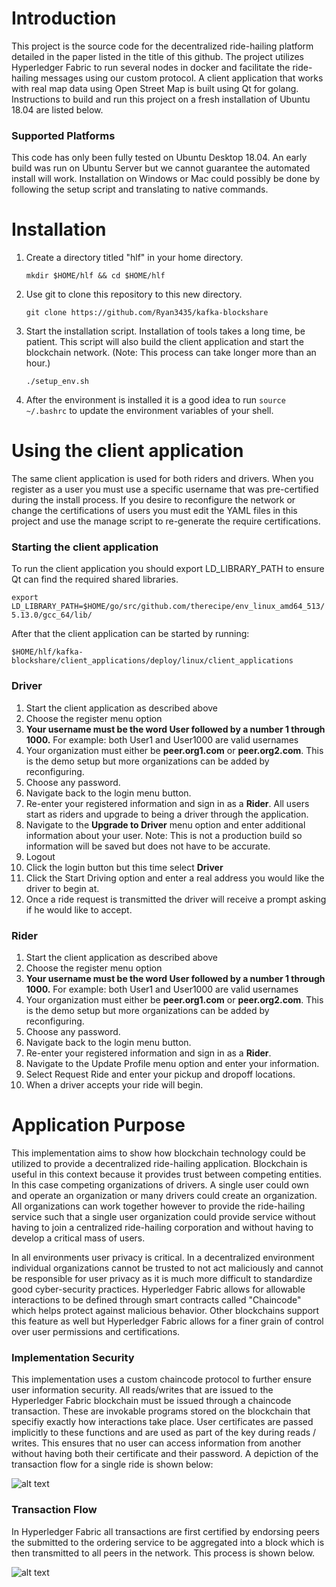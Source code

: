 # Introduction

This project is the source code for the decentralized ride-hailing platform detailed in the paper listed in the title of this github.  The project utilizes Hyperledger Fabric to run several nodes in docker and facilitate the ride-hailing messages using our custom protocol.  A client application that works with real map data using Open Street Map is built using Qt for golang.  Instructions to build and run this project on a fresh installation of Ubuntu 18.04 are listed below.



### Supported Platforms

This code has only been fully tested on Ubuntu Desktop 18.04.  An early build was run on Ubuntu Server but we cannot guarantee the automated install will work.  Installation on Windows or Mac could possibly be done by following the setup script and translating to native commands.





# Installation

1. Create a directory titled "hlf" in your home directory. 

   `mkdir $HOME/hlf && cd $HOME/hlf`

2. Use git to clone this repository to this new directory. 

   `git clone https://github.com/Ryan3435/kafka-blockshare`

3. Start the installation script. Installation of tools takes a long time, be patient. This script will also build the client application and start the blockchain network. (Note: This process can take longer more than an hour.)

   `./setup_env.sh`

4. After the environment is installed it is a good idea to run `source ~/.bashrc` to update the environment variables of your shell.



# Using the client application

The same client application is used for both riders and drivers.  When you register as a user you must use a specific username that was pre-certified during the install process.  If you desire to reconfigure the network or change the certifications of users you must edit the YAML files in this project and use the manage script to re-generate the require certifications.



### Starting the client application

To run the client application you should export LD_LIBRARY_PATH to ensure Qt can find the required shared libraries.

`export LD_LIBRARY_PATH=$HOME/go/src/github.com/therecipe/env_linux_amd64_513/5.13.0/gcc_64/lib/`



After that the client application can be started by running: 

`$HOME/hlf/kafka-blockshare/client_applications/deploy/linux/client_applications`



### Driver

1. Start the client application as described above
2. Choose the register menu option
3. **Your username must be the word User followed by a number 1 through 1000.**  For example: both User1 and User1000 are valid usernames
4. Your organization must either be **peer.org1.com** or **peer.org2.com**.  This is the demo setup but more organizations can be added by reconfiguring.
5. Choose any password.
6. Navigate back to the login menu button. 
7. Re-enter your registered information and sign in as a **Rider**. All users start as riders and upgrade to being a driver through the application.
8. Navigate to the **Upgrade to Driver** menu option and enter additional information about your user. Note: This is not a production build so information will be saved but does not have to be accurate.
9. Logout
10. Click the login button but this time select **Driver**
11. Click the Start Driving option and enter a real address you would like the driver to begin at.
12. Once a ride request is transmitted the driver will receive a prompt asking if he would like to accept.



### Rider

1. Start the client application as described above
2. Choose the register menu option
3. **Your username must be the word User followed by a number 1 through 1000.**  For example: both User1 and User1000 are valid usernames
4. Your organization must either be **peer.org1.com** or **peer.org2.com**.  This is the demo setup but more organizations can be added by reconfiguring.
5. Choose any password.
6. Navigate back to the login menu button. 
7. Re-enter your registered information and sign in as a **Rider**.
8. Navigate to the Update Profile menu option and enter your information.
9. Select Request Ride and enter your pickup and dropoff locations.
10. When a driver accepts your ride will begin.



# Application Purpose

This implementation aims to show how blockchain technology could be utilized to provide a decentralized ride-hailing application.  Blockchain is useful in this context because it provides trust between competing entities. In this case competing organizations of drivers. A single user could own and operate an organization or many drivers could create an organization.  All organizations can work together however to provide the ride-hailing service such that a single user organization could provide service without having to join a centralized ride-hailing corporation and without having to develop a critical mass of users.

In all environments user privacy is critical.  In a decentralized environment individual organizations cannot be trusted to not act maliciously and cannot be responsible for user privacy as it is much more difficult to standardize good cyber-security practices.  Hyperledger Fabric allows for allowable interactions to be defined through smart contracts called "Chaincode" which helps protect against malicious behavior. Other blockchains support this feature as well but Hyperledger Fabric allows for a finer grain of control over user permissions and certifications.

### Implementation Security

This implementation uses a custom chaincode protocol to further ensure user information security. All reads/writes that are issued to the Hyperledger Fabric blockchain must be issued through a chaincode transaction.  These are invokable programs stored on the blockchain that specifiy exactly how interactions take place.  User certificates are passed implicitly to these functions and are used as part of the key during reads / writes. This ensures that no user can access information from another without having both their certificate and their password. A depiction of the transaction flow for a single ride is shown below:

![alt text](https://github.com/Ryan3435/kafka-blockshare/blob/master/misc/hlfFrameworkProtocol.png?raw=true)





### Transaction Flow

In Hyperledger Fabric all transactions are first certified by endorsing peers the submitted to the ordering service to be aggregated into a block which is then transmitted to all peers in the network. This process is shown below.



![alt text](https://github.com/Ryan3435/kafka-blockshare/blob/master/misc/hlfTransactionFlow.png?raw=true)

